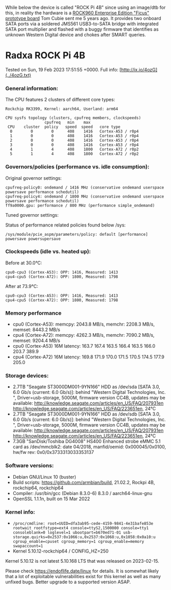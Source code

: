 While below the device is called "ROCK Pi 4B" since using an image/dtb for this, in reality the hardware is a [ROCK960 Enterprise Edition "Ficus" prototype board](https://www.youtube.com/watch?v=2UYcmhbKyP4) Tom Cubie sent me 5 years ago. It provides two onboard SATA ports via a soldered JMS561 USB3-to-SATA bridge with integrated SATA port multiplier and flashed with a buggy firmware that identifies as unknown Western Digital device and chokes after SMART queries.

# Radxa ROCK Pi 4B

Tested on Sun, 19 Feb 2023 17:51:55 +0000. Full info: [http://ix.io/4ozG](../4ozG.txt)

### General information:

The CPU features 2 clusters of different core types:

    Rockchip RK3399, Kernel: aarch64, Userland: arm64
    
    CPU sysfs topology (clusters, cpufreq members, clockspeeds)
                     cpufreq   min    max
     CPU    cluster  policy   speed  speed   core type
      0        0        0      408    1416   Cortex-A53 / r0p4
      1        0        0      408    1416   Cortex-A53 / r0p4
      2        0        0      408    1416   Cortex-A53 / r0p4
      3        0        0      408    1416   Cortex-A53 / r0p4
      4        1        4      408    1800   Cortex-A72 / r0p2
      5        1        4      408    1800   Cortex-A72 / r0p2

### Governors/policies (performance vs. idle consumption):

Original governor settings:

    cpufreq-policy0: ondemand / 1416 MHz (conservative ondemand userspace powersave performance schedutil)
    cpufreq-policy4: ondemand / 1800 MHz (conservative ondemand userspace powersave performance schedutil)
    ff9a0000.gpu: performance / 800 MHz (performance simple_ondemand)

Tuned governor settings:

    

Status of performance related policies found below /sys:

    /sys/module/pcie_aspm/parameters/policy: default [performance] powersave powersupersave

### Clockspeeds (idle vs. heated up):

Before at 30.0°C:

    cpu0-cpu3 (Cortex-A53): OPP: 1416, Measured: 1413 
    cpu4-cpu5 (Cortex-A72): OPP: 1800, Measured: 1798 

After at 73.9°C:

    cpu0-cpu3 (Cortex-A53): OPP: 1416, Measured: 1413 
    cpu4-cpu5 (Cortex-A72): OPP: 1800, Measured: 1798 

### Memory performance

  * cpu0 (Cortex-A53): memcpy: 2043.8 MB/s, memchr: 2208.3 MB/s, memset: 8443.2 MB/s
  * cpu4 (Cortex-A72): memcpy: 4262.3 MB/s, memchr: 7090.2 MB/s, memset: 9204.4 MB/s
  * cpu0 (Cortex-A53) 16M latency: 163.7 167.4 163.5 166.4 163.5 166.0 203.7 389.9 
  * cpu4 (Cortex-A72) 16M latency: 169.8 171.9 170.0 171.5 170.5 174.5 177.9 205.0 

### Storage devices:

  * 2.7TB "Seagate ST3000DM001-9YN166" HDD as /dev/sda [SATA 3.0, 6.0 Gb/s (current: 6.0 Gb/s)]: behind "Western Digital Technologies, Inc. ", Driver=usb-storage, 5000M, firmware version CC4B, updates may be available: http://knowledge.seagate.com/articles/en_US/FAQ/207931en http://knowledge.seagate.com/articles/en_US/FAQ/223651en, 24°C
  * 2.7TB "Seagate ST3000DM001-9YN166" HDD as /dev/sdb [SATA 3.0, 6.0 Gb/s (current: 6.0 Gb/s)]: behind "Western Digital Technologies, Inc. ", Driver=usb-storage, 5000M, firmware version CC4B, updates may be available: http://knowledge.seagate.com/articles/en_US/FAQ/207931en http://knowledge.seagate.com/articles/en_US/FAQ/223651en, 24°C
  * 7.3GB "SanDisk/Toshiba DG4008" HS400 Enhanced strobe eMMC 5.1 card as /dev/mmcblk2: date 04/2018, manfid/oemid: 0x000045/0x0100, hw/fw rev: 0x0/0x3733313033353137

### Software versions:

  * Debian GNU/Linux 10 (buster)
  * Build scripts: https://github.com/armbian/build, 21.02.2, Rockpi 4B, rockchip64, rockchip64
  * Compiler: /usr/bin/gcc (Debian 8.3.0-6) 8.3.0 / aarch64-linux-gnu
  * OpenSSL 1.1.1n, built on 15 Mar 2022

### Kernel info:

  * `/proc/cmdline: root=UUID=dfa3ab95-cede-4159-9841-4e31bafe853e rootwait rootfstype=ext4 console=ttyS2,1500000 console=tty1 consoleblank=0 loglevel=1 ubootpart=b670ed71-01 usb-storage.quirks=0x2537:0x1066:u,0x2537:0x1068:u,0x1058:0x0a10:u   cgroup_enable=cpuset cgroup_memory=1 cgroup_enable=memory swapaccount=1`
  * Kernel 5.10.12-rockchip64 / CONFIG_HZ=250

Kernel 5.10.12 is not latest 5.10.168 LTS that was released on 2023-02-15.

Please check https://endoflife.date/linux for details. It is somewhat likely
that a lot of exploitable vulnerabilities exist for this kernel as well as
many unfixed bugs. Better upgrade to a supported version ASAP.
